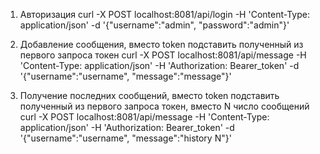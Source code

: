 1. Авторизация
   curl -X POST localhost:8081/api/login -H 'Content-Type: application/json' -d '{"username":"admin", "password":"admin"}'
   
2. Добавление сообщения, вместо token подставить полученный из первого запроса токен
   curl -X POST localhost:8081/api/message -H 'Content-Type: application/json' -H 'Authorization: Bearer_token' -d '{"username":"username", "message":"message"}'
   
3. Получение последних сообщений, вместо token подставить полученный из первого запроса токен, вместо N число сообщений
   curl -X POST localhost:8081/api/message -H 'Content-Type: application/json' -H 'Authorization: Bearer_token' -d '{"username":"username", "message":"history N"}'